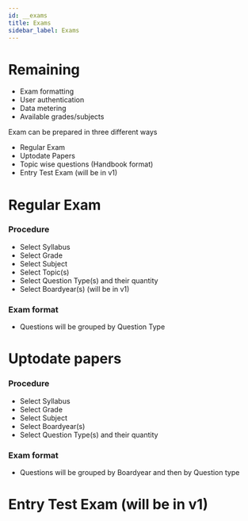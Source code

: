 ```yaml
---
id: __exams
title: Exams
sidebar_label: Exams
---
```


# Remaining

- Exam formatting
- User authentication
- Data metering
- Available grades/subjects

Exam can be prepared in three different ways

- Regular Exam
- Uptodate Papers
- Topic wise questions (Handbook format)
- Entry Test Exam (will be in v1)

# Regular Exam

### Procedure

- Select Syllabus
- Select Grade
- Select Subject
- Select Topic(s)
- Select Question Type(s) and their quantity
- Select Boardyear(s) (will be in v1)

### Exam format

- Questions will be grouped by Question Type

# Uptodate papers

### Procedure

- Select Syllabus
- Select Grade
- Select Subject
- Select Boardyear(s)
- Select Question Type(s) and their quantity

### Exam format

- Questions will be grouped by Boardyear and then by Question type

# Entry Test Exam (will be in v1)
